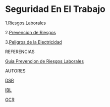 # Seguridad En El Trabajo

1.[Riesgos Laborales](Riesgos_Laborales.md)

2.[Prevencion de Riesgos](Prevencion_De_Riesgos.md)

3.[Peligros de la Electricidad](Peligro_Electricidad.md)

REFERENCIAS

[Guia Prevencion de Riesgos Laborales](https://educacionadistancia.juntadeandalucia.es/centros/sevilla/mod/resource/view.php?id=232512)

AUTORES

[DSR](https://github.com/JohnDSil)


[IBL](https://github.com/IvanBL8)


[GCR](https://github.com/Guille98-ASIR)
